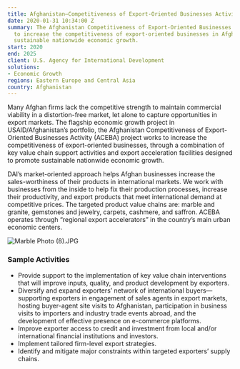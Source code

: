 ```yaml
---
title: Afghanistan—Competitiveness of Export-Oriented Businesses Activity (ACEBA)
date: 2020-01-31 10:34:00 Z
summary: The Afghanistan Competitiveness of Export-Oriented Businesses Activity works
  to increase the competitiveness of export-oriented businesses in Afghanistan, promoting
  sustainable nationwide economic growth.
start: 2020
end: 2025
client: U.S. Agency for International Development
solutions:
- Economic Growth
regions: Eastern Europe and Central Asia
country: Afghanistan
---
```


Many Afghan firms lack the competitive strength to maintain commercial viability in a distortion-free market, let alone to capture opportunities in export markets. The flagship economic growth project in USAID/Afghanistan’s portfolio, the Afghanistan Competitiveness of Export-Oriented Businesses Activity (ACEBA) project works to increase the competitiveness of export-oriented businesses, through a combination of key value chain support activities and export acceleration facilities designed to promote sustainable nationwide economic growth.
 
DAI’s market-oriented approach helps Afghan businesses increase the sales-worthiness of their products in international markets. We work with businesses from the inside to help fix their production processes, increase their productivity, and export products that meet international demand at competitive prices. The targeted product value chains are: marble and granite, gemstones and jewelry, carpets, cashmere, and saffron. ACEBA operates through “regional export accelerators” in the country’s main urban economic centers.

![Marble Photo (8).JPG](/uploads/Marble%20Photo%20(8).JPG)

### Sample Activities

* Provide support to the implementation of key value chain interventions that will improve inputs, quality, and product development by exporters. 
* Diversify and expand exporters’ network of international buyers—supporting exporters in engagement of sales agents in export markets, hosting buyer-agent site visits to Afghanistan, participation in business visits to importers and industry trade events abroad, and the development of effective presence on e-commerce platforms.
* Improve exporter access to credit and investment from local and/or international financial institutions and investors.
* Implement tailored firm-level export strategies.
* Identify and mitigate major constraints within targeted exporters’ supply chains.